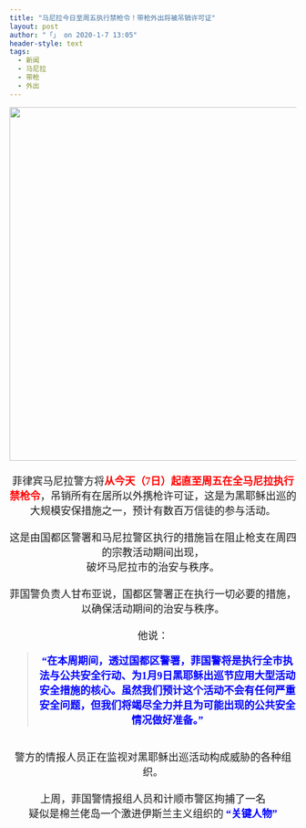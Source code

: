```yaml
---
title: "马尼拉今日至周五执行禁枪令！带枪外出将被吊销许可证"
layout: post
author: "「」 on 2020-1-7 13:05"
header-style: text
tags:
  - 新闻
  - 马尼拉
  - 带枪
  - 外出
---
```


<head></head>
<body>
 <div align="center"> 
  <ignore_js_op> 
   <img aid="1325400" src="https://bbs.boniu123.cc/data/attachment/forum/202001/07/103745vyrrxa54n5z5rjrn.jpg" zoomfile="data/attachment/forum/202001/07/103745vyrrxa54n5z5rjrn.jpg" file="data/attachment/forum/202001/07/103745vyrrxa54n5z5rjrn.jpg" width="620" inpost="1"> 
   <div class="tip tip_4 aimg_tip" id="aimg_1325400_menu" style="position: absolute; display: none" disautofocus="true"> 
    <div class="xs0"> 
     <p><strong>pistol samun.jpg</strong> <em class="xg1">(386.22 KB, 下载次数: 0)</em></p> 
     <p> <a href="forum.php?mod=attachment&amp;aid=MTMyNTQwMHw4ODI0ZGNlMnwxNTc4NDY2ODc4fDB8NTQ3NjE3&amp;nothumb=yes" target="_blank">下载附件</a> &nbsp;<a href="javascript:;" onclick="showWindow(this.id, this.getAttribute('url'), 'get', 0);" id="savephoto_1325400" url="home.php?mod=spacecp&amp;ac=album&amp;op=saveforumphoto&amp;aid=1325400&amp;handlekey=savephoto_1325400">保存到相册</a> </p> 
     <p class="xg1 y"><span title="2020-1-7 10:37">昨天&nbsp;10:37</span> 上传</p> 
    </div> 
    <div class="tip_horn"></div> 
   </div> 
  </ignore_js_op> 
 </div> 
 <div align="center"> 
  <font face="微软雅黑"><font size="4"><br> </font></font> 
 </div> 
 <div align="center"> 
  <font face="微软雅黑"><font size="4">菲律宾马尼拉警方将<strong><font color="#ff0000">从今天（7日）起直至周五在全马尼拉执行禁枪令</font></strong>，吊销所有在居所以外携枪许可证，这是为黑耶稣出巡的大规模安保措施之一，预计有数百万信徒的参与活动。</font></font> 
 </div>
 <font face="微软雅黑"><font size="4"><br> 
   <div align="center">
     这是由国都区警署和马尼拉警区执行的措施旨在阻止枪支在周四的宗教活动期间出现， 
   </div> 
   <div align="center">
     破坏马尼拉市的治安与秩序。 
   </div><br> 
   <div align="center">
     菲国警负责人甘布亚说，国都区警署正在执行一切必要的措施，以确保活动期间的治安与秩序。 
   </div><br> 
   <div align="center">
     他说： 
   </div> 
   <div align="center"> 
    <div class="quote"> 
     <blockquote> 
      <strong><font color="#0000ff">“在本周期间，透过国都区警署，菲国警将是执行全市执法与公共安全行动、为1月9日黑耶稣出巡节应用大型活动安全措施的核心。虽然我们预计这个活动不会有任何严重安全问题，但我们将竭尽全力并且为可能出现的公共安全情况做好准备。”</font></strong> 
     </blockquote> 
    </div> 
    <br> 
   </div> 
   <div align="center">
     警方的情报人员正在监视对黑耶稣出巡活动构成威胁的各种组织。 
   </div><br> 
   <div align="center">
     上周，菲国警情报组人员和计顺市警区拘捕了一名 
   </div> 
   <div align="center">
     疑似是棉兰佬岛一个激进伊斯兰主义组织的 
    <strong><font color="#0000ff">“关键人物”</font></strong> 
   </div><br> </font></font>
</body>


